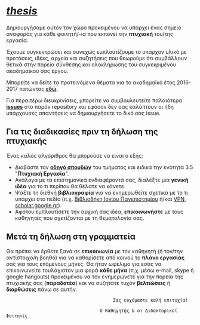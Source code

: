 # *[thesis](https://github.com/courses-ionio/thesis)*


Δημιουργήσαμε αυτόν τον χώρο προκειμένου να υπάρχει ένας σημείο αναφοράς για κάθε φοιτητή/-ια που εκπονεί την **πτυχιακή** του/της εργασία.

Έχουμε συγκεντρώσει και συνεχώς εμπλουτίζουμε το υπάρχον υλικό με προτάσεις, ιδέες, αρχεία και συζητήσεις που θεωρούμε ότι συμβάλλουν θετικά στην πορεία σύνθεσης και ολοκλήρωσης του συγκεκριμένου ακαδημαϊκού σας έργου.

Μπορείτε να δείτε τα προτεινόμενα θέματα για το ακαδημαϊκό έτος 2016-2017 πατώντας [**εδώ**](https://docs.google.com/spreadsheets/d/1ONzUNgHrYxZ23YdtDsfxNh8o4w0_Cg7BC9qc9ScX244/edit#gid=0).

Για περαιτέρω διευκρινίσεις, μπορείτε να συμβουλευτείτε παλαιότερα **[issues](https://github.com/courses-ionio/thesis/issues)** στο παρόν repository και εφόσον δεν σας καλύπτουν οι ήδη υπάρχουσες απαντήσεις να δημιουργήσετε το δικό σας issue.


## Για τις διαδικασίες πριν τη δήλωση της πτυχιακής

Ένας καλός αλγόριθμος θα μπορούσε να είναι ο εξής:
* Διαβάστε τον [**οδηγό σπουδών**](http://di.ionio.gr/wp-content/uploads/2016/09/OS_2016-2017-final.pdf) του τμήματος και ειδικά την ενότητα 3.5 "**Πτυχιακή Εργασία**".
* Ανάλογα με τα επιστημονικά ενδιαφέροντά σας, διαλέξτε μια **γενική ιδέα** για το τι περίπου θα θέλατε να κάνετε.
* Ψάξτε τη διεθνή **βιβλιογραφία** για να ενημερωθείτε σχετικά με το τι υπάρχει στο πεδίο (π.χ. [Βιβλιοθήκη Ιονίου Πανεπιστημίου](http://www.ionio.gr/central/gr/library/) ή/και [VPN](http://noc.ionio.gr/vpn.htm), [scholar.google.gr](https://scholar.google.gr/)).
* Αφότου εμπλουτίσετε την αρχική σας ιδέα, **επικοινωνήστε** με τους καθηγητές που σχετίζονται με τη θεματολογία σας.


## Μετά τη δήλωση στη γραμματεία

Θα πρέπει να έρθετε ξανά σε **επικοινωνία** με τον καθηγητή (ή τον/την αντίστοιχο/η βοηθό) για να καθορίσετε από κοινού το **πλάνο εργασίας** σας για τους επόμενους μήνες.
Θα ήταν ωφέλιμο για εσάς να επικοινωνείτε τουλάχιστον μια φορά **κάθε μήνα** (π.χ. μέσω e-mail, skype ή google hangouts) προκειμένου να τον ενημερώνετε για την πορεία της πτυχιακής σας (**παραδοτέα**) και να συζητάτε τυχόν **βελτιώσεις** ή **διορθώσεις** πάνω σε αυτήν.



                                            Σας ευχόμαστε καλή επιτυχία!

                                       Ο Καθηγητής & οι Διδακτορικοί Φοιτητές
